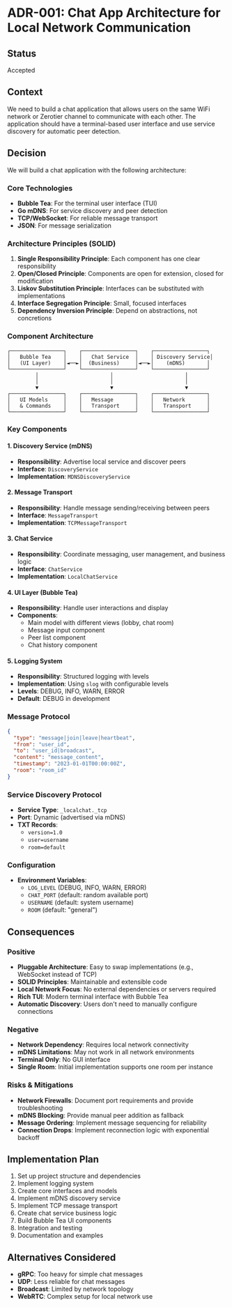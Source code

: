 # ADR-001: Chat App Architecture for Local Network Communication

## Status
Accepted

## Context
We need to build a chat application that allows users on the same WiFi network or Zerotier channel to communicate with each other. The application should have a terminal-based user interface and use service discovery for automatic peer detection.

## Decision
We will build a chat application with the following architecture:

### Core Technologies
- **Bubble Tea**: For the terminal user interface (TUI)
- **Go mDNS**: For service discovery and peer detection
- **TCP/WebSocket**: For reliable message transport
- **JSON**: For message serialization

### Architecture Principles (SOLID)
1. **Single Responsibility Principle**: Each component has one clear responsibility
2. **Open/Closed Principle**: Components are open for extension, closed for modification
3. **Liskov Substitution Principle**: Interfaces can be substituted with implementations
4. **Interface Segregation Principle**: Small, focused interfaces
5. **Dependency Inversion Principle**: Depend on abstractions, not concretions

### Component Architecture

```
┌─────────────────┐    ┌─────────────────┐    ┌─────────────────┐
│   Bubble Tea    │    │   Chat Service  │    │ Discovery Service│
│   (UI Layer)    │◄──►│  (Business)     │◄──►│    (mDNS)       │
└─────────────────┘    └─────────────────┘    └─────────────────┘
         │                       │                       │
         │                       │                       │
         ▼                       ▼                       ▼
┌─────────────────┐    ┌─────────────────┐    ┌─────────────────┐
│   UI Models     │    │   Message       │    │   Network       │
│   & Commands    │    │   Transport     │    │   Transport     │
└─────────────────┘    └─────────────────┘    └─────────────────┘
```

### Key Components

#### 1. Discovery Service (mDNS)
- **Responsibility**: Advertise local service and discover peers
- **Interface**: `DiscoveryService`
- **Implementation**: `MDNSDiscoveryService`

#### 2. Message Transport
- **Responsibility**: Handle message sending/receiving between peers
- **Interface**: `MessageTransport`
- **Implementation**: `TCPMessageTransport`

#### 3. Chat Service
- **Responsibility**: Coordinate messaging, user management, and business logic
- **Interface**: `ChatService`
- **Implementation**: `LocalChatService`

#### 4. UI Layer (Bubble Tea)
- **Responsibility**: Handle user interactions and display
- **Components**: 
  - Main model with different views (lobby, chat room)
  - Message input component
  - Peer list component
  - Chat history component

#### 5. Logging System
- **Responsibility**: Structured logging with levels
- **Implementation**: Using `slog` with configurable levels
- **Levels**: DEBUG, INFO, WARN, ERROR
- **Default**: DEBUG in development

### Message Protocol

```json
{
  "type": "message|join|leave|heartbeat",
  "from": "user_id",
  "to": "user_id|broadcast",
  "content": "message_content",
  "timestamp": "2023-01-01T00:00:00Z",
  "room": "room_id"
}
```

### Service Discovery Protocol
- **Service Type**: `_localchat._tcp`
- **Port**: Dynamic (advertised via mDNS)
- **TXT Records**: 
  - `version=1.0`
  - `user=username`
  - `room=default`

### Configuration
- **Environment Variables**: 
  - `LOG_LEVEL` (DEBUG, INFO, WARN, ERROR)
  - `CHAT_PORT` (default: random available port)
  - `USERNAME` (default: system username)
  - `ROOM` (default: "general")

## Consequences

### Positive
- **Pluggable Architecture**: Easy to swap implementations (e.g., WebSocket instead of TCP)
- **SOLID Principles**: Maintainable and extensible code
- **Local Network Focus**: No external dependencies or servers required
- **Rich TUI**: Modern terminal interface with Bubble Tea
- **Automatic Discovery**: Users don't need to manually configure connections

### Negative
- **Network Dependency**: Requires local network connectivity
- **mDNS Limitations**: May not work in all network environments
- **Terminal Only**: No GUI interface
- **Single Room**: Initial implementation supports one room per instance

### Risks & Mitigations
- **Network Firewalls**: Document port requirements and provide troubleshooting
- **mDNS Blocking**: Provide manual peer addition as fallback
- **Message Ordering**: Implement message sequencing for reliability
- **Connection Drops**: Implement reconnection logic with exponential backoff

## Implementation Plan
1. Set up project structure and dependencies
2. Implement logging system
3. Create core interfaces and models
4. Implement mDNS discovery service
5. Implement TCP message transport
6. Create chat service business logic
7. Build Bubble Tea UI components
8. Integration and testing
9. Documentation and examples

## Alternatives Considered
- **gRPC**: Too heavy for simple chat messages
- **UDP**: Less reliable for chat messages
- **Broadcast**: Limited by network topology
- **WebRTC**: Complex setup for local network use
